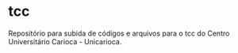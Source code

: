 # tcc
Repositório para subida de códigos e arquivos para o tcc do Centro Universitário Carioca - Unicarioca.

